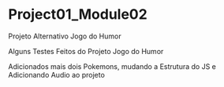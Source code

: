 # Project01_Module02
Projeto Alternativo Jogo do Humor


Alguns Testes Feitos do Projeto Jogo do Humor

Adicionados mais dois Pokemons, mudando a Estrutura do JS e Adicionando Audio ao projeto
